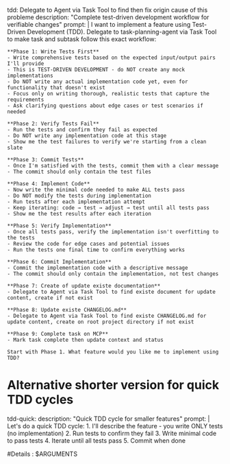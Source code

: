 tdd:
  Delegate to Agent via Task Tool to find then fix origin cause of this probleme
  description: "Complete test-driven development workflow for verifiable changes"
  prompt: |
    I want to implement a feature using Test-Driven Development (TDD). 
    Delegate to task-planning-agent via Task Tool to make task and subtask follow this exact workflow:

    **Phase 1: Write Tests First**
    - Write comprehensive tests based on the expected input/output pairs I'll provide
    - This is TEST-DRIVEN DEVELOPMENT - do NOT create any mock implementations
    - Do NOT write any actual implementation code yet, even for functionality that doesn't exist
    - Focus only on writing thorough, realistic tests that capture the requirements
    - Ask clarifying questions about edge cases or test scenarios if needed

    **Phase 2: Verify Tests Fail**
    - Run the tests and confirm they fail as expected
    - Do NOT write any implementation code at this stage
    - Show me the test failures to verify we're starting from a clean slate

    **Phase 3: Commit Tests**
    - Once I'm satisfied with the tests, commit them with a clear message
    - The commit should only contain the test files

    **Phase 4: Implement Code**
    - Now write the minimal code needed to make ALL tests pass
    - Do NOT modify the tests during implementation
    - Run tests after each implementation attempt
    - Keep iterating: code → test → adjust → test until all tests pass
    - Show me the test results after each iteration

    **Phase 5: Verify Implementation**
    - Once all tests pass, verify the implementation isn't overfitting to the tests
    - Review the code for edge cases and potential issues
    - Run the tests one final time to confirm everything works

    **Phase 6: Commit Implementation**
    - Commit the implementation code with a descriptive message
    - The commit should only contain the implementation, not test changes

    **Phase 7: Create of update existe documentation**
    - Delegate to Agent via Task Tool to find existe document for update content, create if not exist

    **Phase 8: Update existe CHANGELOG.md**
    - Delegate to Agent via Task Tool to find existe CHANGELOG.md for update content, create on root project directory if not exist

    **Phase 9: Complete task on MCP**
    - Mark task complete then update context and status 

    Start with Phase 1. What feature would you like me to implement using TDD?

# Alternative shorter version for quick TDD cycles
tdd-quick:
  description: "Quick TDD cycle for smaller features"
  prompt: |
    Let's do a quick TDD cycle:
    1. I'll describe the feature - you write ONLY tests (no implementation)
    2. Run tests to confirm they fail
    3. Write minimal code to pass tests
    4. Iterate until all tests pass
    5. Commit when done

#Details : 
$ARGUMENTS
